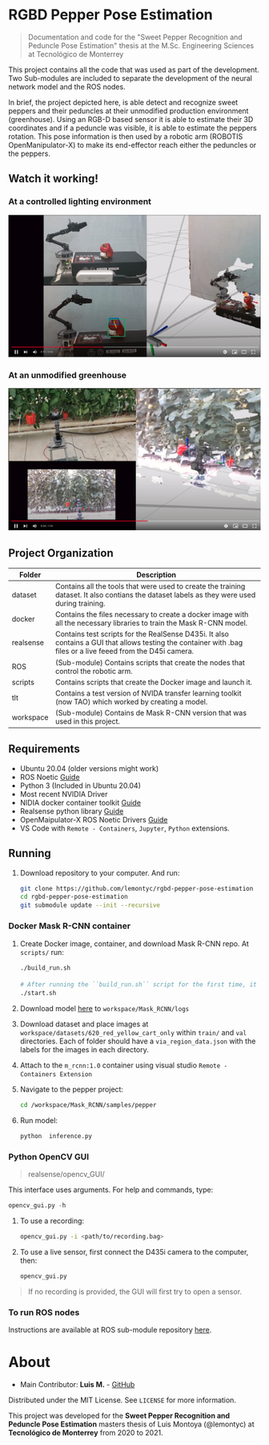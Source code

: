 # RGBD Pepper Pose Estimation
> Documentation and code for the "Sweet Pepper Recognition and Peduncle Pose Estimation" thesis  at the M.Sc. Engineering Sciences at Tecnológico de Monterrey

This project contains all the code that was used as part of the 
development. Two Sub-modules are included to separate the development of the neural network model and the ROS nodes.

In brief, the project depicted here, is able detect and recognize sweet 
peppers and their peduncles at their unmodified production environment 
(greenhouse). Using an RGB-D based sensor it is able to estimate their 
3D coordinates and if a peduncle was visible, it is able to estimate 
the peppers rotation. This pose information is then used by a robotic 
arm (ROBOTIS OpenManipulator-X) to make its end-effector reach either 
the peduncles or the peppers.

## Watch it working!

### At a controlled lighting environment
[![Localization and Orientation](images/youtube_1.png)](https://www.youtube.com/watch?v=nKbfr0XxJEY&ab_channel=lemontyc)

### At an unmodified greenhouse
[![Greenhouse Tests](images/youtube_2.png)](https://youtu.be/6hjs1WwUcts)

## Project Organization

Folder | Description
------- | -----------
dataset | Contains all the tools that were used to create the training dataset. It also contians the dataset labels as they were used during training.
docker | Contains the files necessary to create a docker image with all the necessary libraries to train the Mask R-CNN model.
realsense | Contains test scripts for the RealSense D435i. It also contains a GUI that allows testing the container with .bag files or a live feeed from the D45i camera.
ROS | (Sub-module) Contains scripts that create the nodes that control the robotic arm.
scripts | Contains scripts that create the Docker image and launch it.
tlt | Contains a test version of NVIDA transfer learning toolkit (now TAO) which worked by creating a model.
workspace | (Sub-module) Contains de Mask R-CNN version that was used in this project. 


## Requirements
* Ubuntu 20.04 (older versions might work)
* ROS Noetic [Guide](http://wiki.ros.org/noetic/Installation/Ubuntu)
* Python 3 (Included in Ubuntu 20.04)
* Most recent NVIDIA Driver
* NIDIA docker container toolkit [Guide](https://docs.nvidia.com/datacenter/cloud-native/container-toolkit/install-guide.html)
* Realsense python library [Guide](https://github.com/IntelRealSense/librealsense/tree/master/wrappers/python#installation)
* OpenMaipulator-X ROS Noetic Drivers [Guide](https://emanual.robotis.com/docs/en/platform/openmanipulator_x/quick_start_guide/)
* VS Code with ``Remote - Containers``, ``Jupyter``, ``Python`` extensions.


## Running
1. Download repository to your computer. And run:
    ```sh
    git clone https://github.com/lemontyc/rgbd-pepper-pose-estimation
    cd rgbd-pepper-pose-estimation
    git submodule update --init --recursive
    ```

### Docker Mask R-CNN container
1. Create Docker image, container, and download Mask R-CNN repo. At ``scripts/`` run:

    ```sh
    ./build_run.sh

    # After running the ``build_run.sh`` script for the first time, it is only necessary to run:
    ./start.sh
    ```

2. Download model [here](https://github.com/lemontyc/Mask_RCNN/releases/download/v3.0/pepper20210820T0107.7z) to ``workspace/Mask_RCNN/logs``

3. Download dataset and place images at ``workspace/datasets/620_red_yellow_cart_only`` within ``train/`` and ``val`` directories.  Each of folder should have a ``via_region_data.json`` with the labels for the images in each directory.

4. Attach to the ``m_rcnn:1.0`` container using visual studio ``Remote - Containers Extension``

5. Navigate to the pepper project:
    ```sh
    cd /workspace/Mask_RCNN/samples/pepper
    ```
6. Run model:
    ```sh
    python  inference.py
    ```

### Python OpenCV GUI
> realsense/opencv_GUI/

This interface uses arguments. For help and commands, type:
```python
opencv_gui.py -h
```

1. To use a recording:
    ```sh
    opencv_gui.py -i <path/to/recording.bag>
    ```
2. To use a live sensor, first connect the D435i camera to the computer, then:
    ```sh
    opencv_gui.py 
    ```
>If no recording is provided, the GUI will first try to open a sensor.

### To run ROS nodes
Instructions are available at ROS sub-module repository [here](https://github.com/lemontyc/rgbd-pepper-pose-estimation-ros).


# About

* Main Contributor: **Luis M.**           - [GitHub](https://github.com/lemontyc)

Distributed under the MIT License. See ``LICENSE`` for more information.

This project was developed for the **Sweet Pepper Recognition and Peduncle Pose Estimation** masters thesis of Luis Montoya (@lemontyc) at **Tecnológico de Monterrey** from 2020 to 2021.
